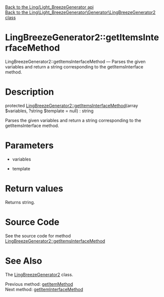 [Back to the Ling/Light_BreezeGenerator api](https://github.com/lingtalfi/Light_BreezeGenerator/blob/master/doc/api/Ling/Light_BreezeGenerator.md)<br>
[Back to the Ling\Light_BreezeGenerator\Generator\LingBreezeGenerator2 class](https://github.com/lingtalfi/Light_BreezeGenerator/blob/master/doc/api/Ling/Light_BreezeGenerator/Generator/LingBreezeGenerator2.md)


LingBreezeGenerator2::getItemsInterfaceMethod
================



LingBreezeGenerator2::getItemsInterfaceMethod — Parses the given variables and return a string corresponding to the getItemsInterface method.




Description
================


protected [LingBreezeGenerator2::getItemsInterfaceMethod](https://github.com/lingtalfi/Light_BreezeGenerator/blob/master/doc/api/Ling/Light_BreezeGenerator/Generator/LingBreezeGenerator2/getItemsInterfaceMethod.md)(array $variables, ?string $template = null) : string




Parses the given variables and return a string corresponding to the getItemsInterface method.




Parameters
================


- variables

    

- template

    


Return values
================

Returns string.








Source Code
===========
See the source code for method [LingBreezeGenerator2::getItemsInterfaceMethod](https://github.com/lingtalfi/Light_BreezeGenerator/blob/master/Generator/LingBreezeGenerator2.php#L1343-L1355)


See Also
================

The [LingBreezeGenerator2](https://github.com/lingtalfi/Light_BreezeGenerator/blob/master/doc/api/Ling/Light_BreezeGenerator/Generator/LingBreezeGenerator2.md) class.

Previous method: [getItemMethod](https://github.com/lingtalfi/Light_BreezeGenerator/blob/master/doc/api/Ling/Light_BreezeGenerator/Generator/LingBreezeGenerator2/getItemMethod.md)<br>Next method: [getItemInterfaceMethod](https://github.com/lingtalfi/Light_BreezeGenerator/blob/master/doc/api/Ling/Light_BreezeGenerator/Generator/LingBreezeGenerator2/getItemInterfaceMethod.md)<br>

